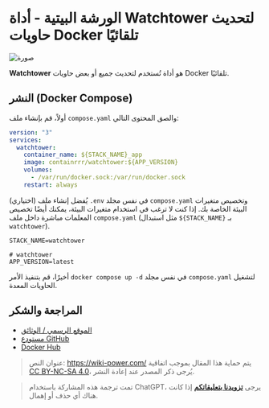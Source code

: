 # الورشة البيتية - أداة Watchtower لتحديث حاويات Docker تلقائيًا

![صورة](https://media.wiki-power.com/img/202304092337531.png)

**Watchtower** هو أداة تُستخدم لتحديث جميع أو بعض حاويات Docker تلقائيًا.

## النشر (Docker Compose)

أولاً، قم بإنشاء ملف `compose.yaml` والصق المحتوى التالي:

```yaml title="compose.yaml"
version: "3"
services:
  watchtower:
    container_name: ${STACK_NAME}_app
    image: containrrr/watchtower:${APP_VERSION}
    volumes:
      - /var/run/docker.sock:/var/run/docker.sock
    restart: always
```

(اختياري) يُفضل إنشاء ملف `.env` في نفس مجلد `compose.yaml` وتخصيص متغيرات البيئة الخاصة بك. إذا كنت لا ترغب في استخدام متغيرات البيئة، يمكنك أيضًا تخصيص المعلمات مباشرة داخل ملف `compose.yaml` (مثل استبدال `${STACK_NAME}` بـ `watchtower`).

```dotenv title=".env"
STACK_NAME=watchtower

# watchtower
APP_VERSION=latest
```

أخيرًا، قم بتنفيذ الأمر `docker compose up -d` في نفس مجلد `compose.yaml` لتشغيل الحاويات المعدة.

## المراجعة والشكر

- [الموقع الرسمي / الوثائق](https://containrrr.dev/watchtower)
- [مستودع GitHub](https://github.com/containrrr/watchtower/)
- [Docker Hub](https://hub.docker.com/r/containrrr/watchtower)

> عنوان النص: <https://wiki-power.com/>
> يتم حماية هذا المقال بموجب اتفاقية [CC BY-NC-SA 4.0](https://creativecommons.org/licenses/by/4.0/deed.zh)، يُرجى ذكر المصدر عند إعادة النشر.

> تمت ترجمة هذه المشاركة باستخدام ChatGPT، يرجى [**تزويدنا بتعليقاتكم**](https://github.com/linyuxuanlin/Wiki_MkDocs/issues/new) إذا كانت هناك أي حذف أو إهمال.
